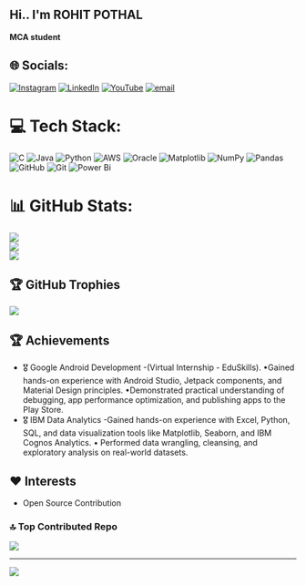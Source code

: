 ## Hi.. I'm ROHIT POTHAL
**MCA student**

## 🌐 Socials:
[![Instagram](https://img.shields.io/badge/Instagram-%23E4405F.svg?logo=Instagram&logoColor=white)](https://instagram.com/official.rohit.12) [![LinkedIn](https://img.shields.io/badge/LinkedIn-%230077B5.svg?logo=linkedin&logoColor=white)](https://linkedin.com/in/rohit-pothal-092266211) [![YouTube](https://img.shields.io/badge/YouTube-%23FF0000.svg?logo=YouTube&logoColor=white)](https://youtube.com/@jewels_india_22) [![email](https://img.shields.io/badge/Email-D14836?logo=gmail&logoColor=white)](mailto:rohitpothal.pothal@gmail.com) 

# 💻 Tech Stack:
![C](https://img.shields.io/badge/c-%2300599C.svg?style=flat&logo=c&logoColor=white) ![Java](https://img.shields.io/badge/java-%23ED8B00.svg?style=flat&logo=openjdk&logoColor=white) ![Python](https://img.shields.io/badge/python-3670A0?style=flat&logo=python&logoColor=ffdd54) ![AWS](https://img.shields.io/badge/AWS-%23FF9900.svg?style=flat&logo=amazon-aws&logoColor=white) ![Oracle](https://img.shields.io/badge/Oracle-F80000?style=flat&logo=oracle&logoColor=white) ![Matplotlib](https://img.shields.io/badge/Matplotlib-%23ffffff.svg?style=flat&logo=Matplotlib&logoColor=black) ![NumPy](https://img.shields.io/badge/numpy-%23013243.svg?style=flat&logo=numpy&logoColor=white) ![Pandas](https://img.shields.io/badge/pandas-%23150458.svg?style=flat&logo=pandas&logoColor=white) ![GitHub](https://img.shields.io/badge/github-%23121011.svg?style=flat&logo=github&logoColor=white) ![Git](https://img.shields.io/badge/git-%23F05033.svg?style=flat&logo=git&logoColor=white) ![Power Bi](https://img.shields.io/badge/power_bi-F2C811?style=flat&logo=powerbi&logoColor=black)
# 📊 GitHub Stats:
![](https://github-readme-stats.vercel.app/api?username=Rohit235689&theme=dark&hide_border=false&include_all_commits=false&count_private=false)<br/>
![](https://nirzak-streak-stats.vercel.app/?user=Rohit235689&theme=dark&hide_border=false)<br/>
![](https://github-readme-stats.vercel.app/api/top-langs/?username=Rohit235689&theme=dark&hide_border=false&include_all_commits=false&count_private=false&layout=compact)

## 🏆 GitHub Trophies
![](https://github-profile-trophy.vercel.app/?username=Rohit235689&theme=radical&no-frame=false&no-bg=true&margin-w=4)

## 🏆 Achievements
- 🎖️ Google Android Development
-(Virtual Internship - EduSkills). •Gained hands-on experience with Android Studio, Jetpack components, and Material Design principles. •Demonstrated practical understanding of debugging, app
performance optimization, and publishing apps to the Play Store.
- 🎖️ IBM Data Analytics
-Gained hands-on experience with Excel, Python, SQL, and data visualization tools like Matplotlib, Seaborn, and
IBM Cognos Analytics. • Performed data wrangling, cleansing, and exploratory analysis on real-world datasets.

## ❤️ Interests
- Open Source Contribution
  
### 🔝 Top Contributed Repo
![](https://github-contributor-stats.vercel.app/api?username=Rohit235689&limit=5&theme=dark&combine_all_yearly_contributions=true)

---
[![](https://visitcount.itsvg.in/api?id=Rohit235689&icon=0&color=0)](https://visitcount.itsvg.in)

<!-- Proudly created with GPRM ( https://gprm.itsvg.in ) -->
